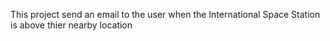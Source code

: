 This project send an email to the user when the International Space Station is above thier nearby location
